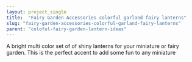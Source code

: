 ```yaml
---
layout: project_single
title:  "Fairy Garden Accessories colorful garland fairy lanterns"
slug: "fairy-garden-accessories-colorful-garland-fairy-lanterns"
parent: "coloful-fairy-garden-lantern-ideas"
---
```

A bright multi color set of of shiny lanterns for your miniature or fairy garden. This is the perfect accent to add some fun to any miniature